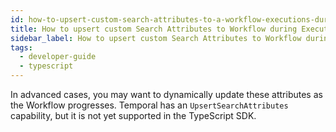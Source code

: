 ```yaml
---
id: how-to-upsert-custom-search-attributes-to-a-workflow-executions-during-execution-in-typescript
title: How to upsert custom Search Attributes to Workflow during Execution
sidebar_label: How to upsert custom Search Attributes to Workflow during Execution
tags:
  - developer-guide
  - typescript
---
```


In advanced cases, you may want to dynamically update these attributes as the Workflow progresses.
Temporal has an `UpsertSearchAttributes` capability, but it is not yet supported in the TypeScript SDK.
